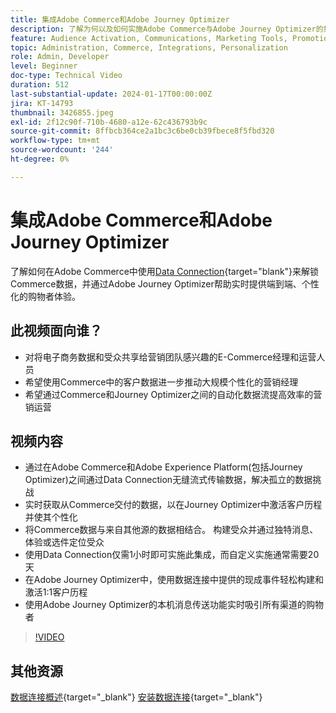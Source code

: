 ```yaml
---
title: 集成Adobe Commerce和Adobe Journey Optimizer
description: 了解为何以及如何实施Adobe Commerce与Adobe Journey Optimizer的集成。
feature: Audience Activation, Communications, Marketing Tools, Promotions/Events
topic: Administration, Commerce, Integrations, Personalization
role: Admin, Developer
level: Beginner
doc-type: Technical Video
duration: 512
last-substantial-update: 2024-01-17T00:00:00Z
jira: KT-14793
thumbnail: 3426855.jpeg
exl-id: 2f12c90f-710b-4680-a12e-62c436793b9c
source-git-commit: 8ffbcb364ce2a1bc3c6be0cb39fbece8f5fbd320
workflow-type: tm+mt
source-wordcount: '244'
ht-degree: 0%

---
```


# 集成Adobe Commerce和Adobe Journey Optimizer

了解如何在Adobe Commerce中使用[Data Connection](https://experienceleague.adobe.com/docs/commerce-merchant-services/data-connection/overview.html?lang=zh-Hans){target="blank"}来解锁Commerce数据，并通过Adobe Journey Optimizer帮助实时提供端到端、个性化的购物者体验。

## 此视频面向谁？

- 对将电子商务数据和受众共享给营销团队感兴趣的E-Commerce经理和运营人员
- 希望使用Commerce中的客户数据进一步推动大规模个性化的营销经理
- 希望通过Commerce和Journey Optimizer之间的自动化数据流提高效率的营销运营

## 视频内容

- 通过在Adobe Commerce和Adobe Experience Platform(包括Journey Optimizer)之间通过Data Connection无缝流式传输数据，解决孤立的数据挑战
- 实时获取从Commerce交付的数据，以在Journey Optimizer中激活客户历程并使其个性化
- 将Commerce数据与来自其他源的数据相结合。 构建受众并通过独特消息、体验或选件定位受众
- 使用Data Connection仅需1小时即可实施此集成，而自定义实施通常需要20天
- 在Adobe Journey Optimizer中，使用数据连接中提供的现成事件轻松构建和激活1:1客户历程
- 使用Adobe Journey Optimizer的本机消息传送功能实时吸引所有渠道的购物者

>[!VIDEO](https://video.tv.adobe.com/v/3452480/?learn=on&captions=chi_hans)

## 其他资源

[数据连接概述](https://experienceleague.adobe.com/docs/commerce-merchant-services/data-connection/overview.html?lang=zh-Hans){target="_blank"}
[安装数据连接](https://experienceleague.adobe.com/docs/commerce-merchant-services/data-connection/fundamentals/install.html?lang=zh-Hans){target="_blank"}
